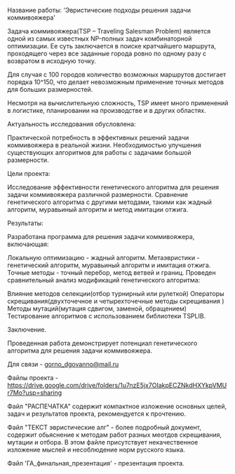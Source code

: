Название работы: 'Эвристические подходы решения задачи коммивояжера'

Задача коммивояжера(TSP – Traveling Salesman Problem) является одной из самых известных NP-полных задач комбинаторной оптимизации. Ее суть заключается в поиске кратчайшего маршрута, проходящего через все заданные города ровно по одному разу с возвратом в исходную точку.

Для случая с 100 городов количество возможных маршрутов достигает порядка 10^150, что делает невозможным применение точных методов для больших размерностей.

Несмотря на вычислительную сложность, TSP имеет много применений в логистике, планировании на производстве и в других областях.

Актуальность исследования обусловлена:

Практической потребность в эффективных решений задачи коммивояжера в реальной жизни.
Необходимостью улучшения существующих алгоритмов для работы с задачами большой размерности.

Цели проекта:

Исследование эффективности генетического алгоритма для решения задачи коммивояжера различной размерности.
Сравнение генетического алгоритма с другими методами, такими как жадный алгоритм, муравьиный алгоритм и метод имитации отжига.

Результаты:

Разработана программа для решения задачи коммивояжера, включающая:

Локальную оптимизацию - жадный алгоритм.
Метаэвристики - генетический алгоритм, муравьиный алгоритм и имитация отжига.
Точные методы - точный перебор, метод ветвей и границ.
Проведен сравнительный анализ модификаций генетического алгоритма:

Влияние методов селекции(отбор турнирный или рулеткой)
Операторы скрещивания(двухточечное и четырехточечные методы скрещивания )
Методы мутаций(мутация сдвигом, заменой, обращением)
Тестирование алгоритмов с использованием библиотеки TSPLIB.

Заключение.

Проведенная работа демонстрирует потенциал генетического алгоритма для решения задачи коммивояжера.


Для связи - gorno_dgovanno@mail.ru

Файлы проекта - https://drive.google.com/drive/folders/1u7nzE5jx7OIakpECZNkdHXYkpVMUr7Mo?usp=sharing

Файл "РАСПЕЧАТКА" содержит компактное изложение основных целей, задач и результатов проекта, рекомендуется к прочтению.  

Файл "ТЕКСТ эвристические алг" - более подробный документ, содержит обьяснение к методам работ разных меотдов скрещивания, мутации и отбора. В этом файле присутствует некачественное изложение мыслей и несоблюдение норм русского языка.

Файл 'ГА_финальная_презентация' - презентация проекта.
